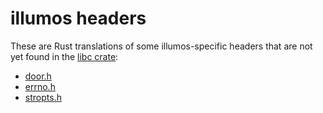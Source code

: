 # illumos headers
These are Rust translations of some illumos-specific headers that are
not yet found in the [libc crate][1]:

* [door.h][2]
* [errno.h][3]
* [stropts.h][4]

[1]: https://github.com/rust-lang/libc
[2]: https://github.com/illumos/illumos-gate/blob/8aafd47d0dbabbca4365c9565fbe0e051e7346dd/usr/src/uts/common/sys/door.h
[3]: https://github.com/illumos/illumos-gate/blob/9ecd05bdc59e4a1091c51ce68cce2028d5ba6fd1/usr/src/uts/common/sys/errno.h
[4]: https://github.com/illumos/illumos-gate/blob/9ecd05bdc59e4a1091c51ce68cce2028d5ba6fd1/usr/src/head/stropts.h
